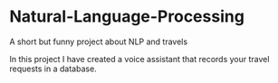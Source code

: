 # Natural-Language-Processing
 A short but funny project about NLP and travels

In this project I have created a voice assistant that records your travel requests in a database. 